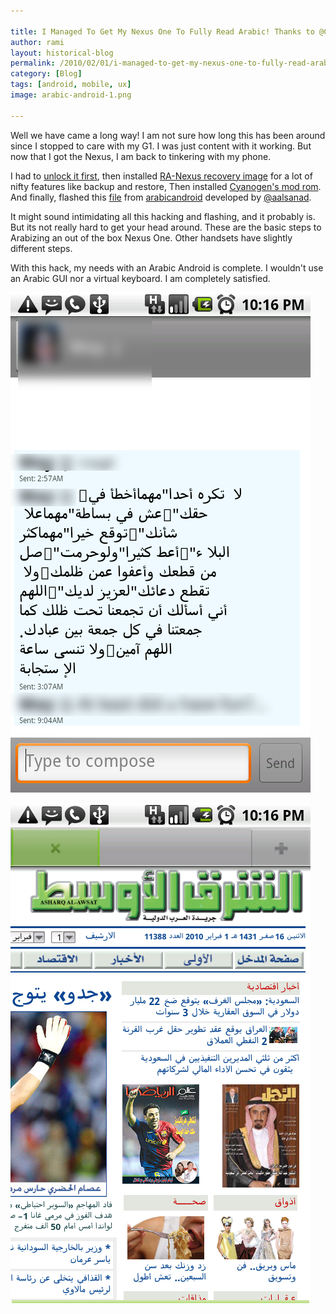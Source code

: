 ```yaml
---

title: I Managed To Get My Nexus One To Fully Read Arabic! Thanks to @Cyanogen and @aalsanad
author: rami
layout: historical-blog 
permalink: /2010/02/01/i-managed-to-get-my-nexus-one-to-fully-read-arabic-thanks-to-cyanogen-and-aalsanad/
category: [Blog]
tags: [android, mobile, ux]
image: arabic-android-1.png

---
```

Well we have came a long way! I am not sure how long this has been around since I stopped to care with my G1. I was just content with it working. But now that I got the Nexus, I am back to tinkering with my phone.

I had to [unlock it first](http://androidandme.com/2010/01/hacks/video-how-to-unlock-and-root-a-nexus-one/), then installed [RA-Nexus recovery image](http://ilikemygooglephone.com/2010/01/07/how-to-flash-ra-nexus-recovery-image-1-5-3-for-nexus-one/) for a lot of nifty features like backup and restore, Then installed <a href="http://www.cyanogenmod.com/home/cyanogenmod-5-0-beta2-for-nexus-one" target="_blank">Cyanogen's mod rom</a>. And finally, flashed this [file](http://arabicandroid.googlecode.com/files/update_ar2_n1_corrSkia.zip) from [arabicandroid](http://code.google.com/p/arabicandroid/) developed by [@aalsanad](http://twitter.com/aalsanad).

It might sound intimidating all this hacking and flashing, and it probably is. But its not really hard to get your head around. These are the basic steps to Arabizing an out of the box Nexus One. Other handsets have slightly different steps. 

With this hack, my needs with an Arabic Android is complete. I wouldn't use an Arabic GUI nor a virtual keyboard. I am completely satisfied.

![Arabic-android](/assets/images/content/blog/arabic-android-1.png)

![Arabic-android](/assets/images/content/blog/arabic-android-2.png)
